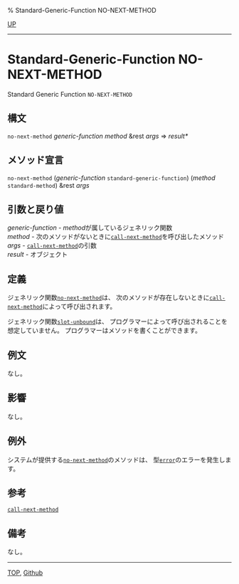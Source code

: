 % Standard-Generic-Function NO-NEXT-METHOD

[UP](7.7.html)  

---

# Standard-Generic-Function NO-NEXT-METHOD


Standard Generic Function `NO-NEXT-METHOD`


## 構文

`no-next-method` *generic-function* *method* &rest *args* => *result\**


## メソッド宣言

`no-next-method` (*generic-function* `standard-generic-function`)
 (*method* `standard-method`) &rest *args*


## 引数と戻り値

*generic-function* - *method*が属しているジェネリック関数  
*method* - 次のメソッドがないときに[`call-next-method`](7.7.call-next-method.html)を呼び出したメソッド  
*args* - [`call-next-method`](7.7.call-next-method.html)の引数  
*result* - オブジェクト


## 定義

ジェネリック関数[`no-next-method`](7.7.no-next-method.html)は、
次のメソッドが存在しないときに[`call-next-method`](7.7.call-next-method.html)によって呼び出されます。

ジェネリック関数[`slot-unbound`](7.7.slot-unbound.html)は、
プログラマーによって呼び出されることを想定していません。
プログラマーはメソッドを書くことができます。

## 例文

なし。


## 影響

なし。


## 例外

システムが提供する[`no-next-method`](7.7.no-next-method.html)のメソッドは、
型[`error`](9.2.error-condition.html)のエラーを発生します。


## 参考

[`call-next-method`](7.7.call-next-method.html)


## 備考

なし。


---
[TOP](index.html),  [Github](https://github.com/nptcl/npt-japanese)

